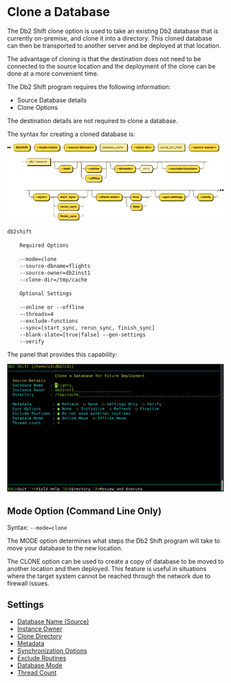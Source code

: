 # Clone a Database

The Db2 Shift clone option is used to take an existing Db2 database that is currently
on-premise, and clone it into a directory. This cloned database can then
be transported to another server and be deployed at that location.

The advantage of cloning is that the destination does not need to be 
connected to the source location and the deployment of the clone can
be done at a more convenient time.

The Db2 Shift program requires the following information:

* Source Database details
* Clone Options

The destination details are not required to clone a database.

The syntax for creating a cloned database is:

![Clone](img/syntax_clone.png)

<pre><code class="language-bash">db2shift

    Required Options

    --mode=clone   
    --source-dbname=flights
    --source-owner=db2inst1
    --clone-dir=/tmp/cache
 
    Optional Settings

    --online or --offline
    --threads=4
    --exclude-functions
    --sync=[start_sync, rerun_sync, finish_sync]
    --blank-slate=[true|false] --gen-settings
    --verify
</code></pre>

The panel that provides this capability:

![ShiftPOD](img/c2c_clone.png)
 
## Mode Option (Command Line Only)

Syntax: `--mode=clone`

The MODE option determines what steps the Db2 Shift program will take to 
move your database to the new location. 

The CLONE option can be used to create 
a copy of database to be moved to another location and then deployed. This feature is useful 
in situations where the target system cannot be reached through the network due to 
firewall issues.

## Settings

* [Database Name (Source)](reference.md#source-database)
* [Instance Owner](reference.md#source-or-instance-owner)
* [Clone Directory](reference.md#clone-directory)
* [Metadata](reference.md#metadata-generation)
* [Synchronization Options](reference.md#synchronization-options)
* [Exclude Routines](reference.md#stored-procedures-and-functions)
* [Database Mode](reference.md#online-or-offline-move)
* [Thread Count](reference.md#threading)